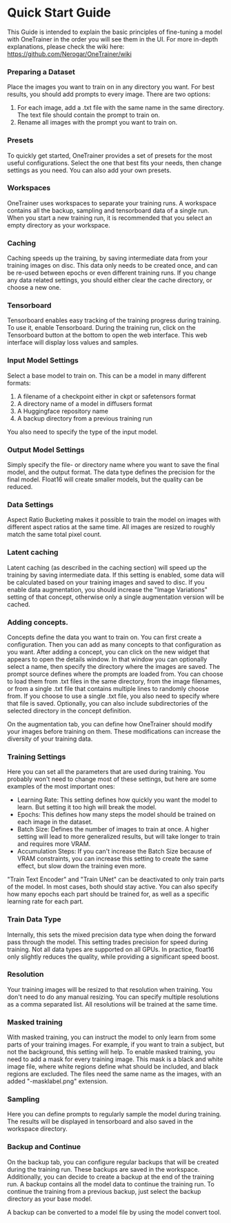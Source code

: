 # Quick Start Guide

This Guide is intended to explain the basic principles of fine-tuning a model with OneTrainer in the order you will see
them in the UI. For more in-depth explanations, please check the wiki here: https://github.com/Nerogar/OneTrainer/wiki

### Preparing a Dataset

Place the images you want to train on in any directory you want. For best results, you should add prompts to every
image. There are two options:

1. For each image, add a .txt file with the same name in the same directory. The text file should contain the prompt to
   train on.
2. Rename all images with the prompt you want to train on.

### Presets

To quickly get started, OneTrainer provides a set of presets for the most useful configurations. Select the one that
best
fits your needs, then change settings as you need. You can also add your own presets.

### Workspaces

OneTrainer uses workspaces to separate your training runs. A workspace contains all the backup, sampling and tensorboard
data of a single run. When you start a new training run, it is recommended that you select an empty directory as your
workspace.

### Caching

Caching speeds up the training, by saving intermediate data from your training images on disc. This data only needs to
be created once, and can be re-used between epochs or even different training runs. If you change any data related
settings, you should either clear the cache directory, or choose a new one.

### Tensorboard

Tensorboard enables easy tracking of the training progress during training. To use it, enable Tensorboard. During the
training run, click on the Tensorboard button at the bottom to open the web interface. This web interface will display
loss values and samples.

### Input Model Settings

Select a base model to train on. This can be a model in many different formats:

1. A filename of a checkpoint either in ckpt or safetensors format
2. A directory name of a model in diffusers format
3. A Huggingface repository name
4. A backup directory from a previous training run

You also need to specify the type of the input model.

### Output Model Settings

Simply specify the file- or directory name where you want to save the final model, and the output format.
The data type defines the precision for the final model. Float16 will create smaller models, but the quality can be
reduced.

### Data Settings

Aspect Ratio Bucketing makes it possible to train the model on images with different aspect ratios at the same time. All
images are resized to roughly match the same total pixel count.

### Latent caching

Latent caching (as described in the caching section) will speed up the training by saving intermediate data. If this
setting is enabled, some data will be calculated based on your training images and saved to disc. If you enable data
augmentation, you should increase the "Image Variations" setting of that concept, otherwise only a single augmentation
version will be cached.

### Adding concepts.

Concepts define the data you want to train on. You can first create a configuration. Then you can add as many concepts
to that configuration as you want. After adding a concept, you can click on the new widget that appears to open the
details window. In that window you can optionally select a name, then specify the directory where the images are saved.
The prompt source defines where the prompts are loaded from. You can choose to load them from .txt files in the same
directory, from the image filenames, or from a single .txt file that contains multiple lines to randomly choose from. If
you choose to use a single .txt file, you also need to specify where that file is saved. Optionally, you can also
include subdirectories of the selected directory in the concept definition.

On the augmentation tab, you can define how OneTrainer should modify your images before training on them. These
modifications can increase the diversity of your training data.

### Training Settings

Here you can set all the parameters that are used during training. You probably won't need to change most of these
settings, but here are some examples of the most important ones:

- Learning Rate: This setting defines how quickly you want the model to learn. But setting it too high will break the
  model.
- Epochs: This defines how many steps the model should be trained on each image in the dataset.
- Batch Size: Defines the number of images to train at once. A higher setting will lead to more generalized results, but
  will take longer to train and requires more VRAM.
- Accumulation Steps: If you can't increase the Batch Size because of VRAM constraints, you can increase this setting to
  create the same effect, but slow down the training even more.

"Train Text Encoder" and "Train UNet" can be deactivated to only train parts of the model. In most cases, both should
stay active. You can also specify how many epochs each part should be trained for, as well as a specific learning rate
for each part.

### Train Data Type

Internally, this sets the mixed precision data type when doing the forward pass through the model. This setting trades
precision for speed during training. Not all data types are supported on all GPUs. In practice, float16 only slightly
reduces the quality, while providing a significant speed boost.

### Resolution

Your training images will be resized to that resolution when training. You don't need to do any manual resizing. You can
specify multiple resolutions as a comma separated list. All resolutions will be trained at the same time.

### Masked training

With masked training, you can instruct the model to only learn from some parts of your training images. For example, if
you want to train a subject, but not the background, this setting will help. To enable masked training, you need to add
a mask for every training image. This mask is a black and white image file, where white regions define what should be
included, and black regions are excluded. The files need the same name as the images, with an added "-masklabel.png"
extension.

### Sampling

Here you can define prompts to regularly sample the model during training. The results will be displayed in tensorboard
and also saved in the workspace directory.

### Backup and Continue

On the backup tab, you can configure regular backups that will be created during the training run. These backups are
saved in the workspace. Additionally, you can decide to create a backup at the end of the training run. A backup
contains all the model data to continue the training run. To continue the training from a previous backup, just select
the backup directory as your base model.

A backup can be converted to a model file by using the model convert tool.
